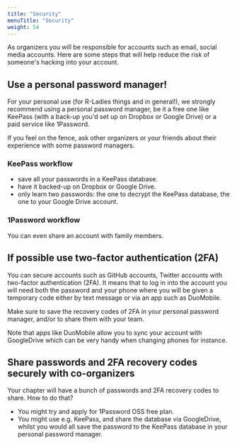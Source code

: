 ```yaml
---
title: "Security"
menuTitle: "Security"
weight: 54
---
```


As organizers you will be responsible for accounts such as email, social media accounts.
Here are some steps that will help reduce the risk of someone's hacking into your account.

## Use a personal password manager!

For your personal use (for R-Ladies things and in general!), we strongly recommend using a personal password manager, be it a free one like KeePass (with a back-up you'd set up on Dropbox or Google Drive) or a paid service like 1Password.

If you feel on the fence, ask other organizers or your friends about their experience with some password managers.

### KeePass workflow

* save all your passwords in a KeePass database.
* have it backed-up on Dropbox or Google Drive.
* only learn two passwords: the one to decrypt the KeePass database, the one to your Google Drive account.

### 1Password workflow

You can even share an account with family members.

## If possible use two-factor authentication (2FA)

You can secure accounts such as GitHub accounts, Twitter accounts with two-factor authentication (2FA).
It means that to log in into the account you will need both the password and your phone where you will be given a temporary code either by text message or via an app such as DuoMobile.

Make sure to save the recovery codes of 2FA in your personal password manager, and/or to share them with your team.

Note that apps like DuoMobile allow you to sync your account with GoogleDrive which can be very handy when changing phones for instance.

## Share passwords and 2FA recovery codes securely with co-organizers

Your chapter will have a bunch of passwords and 2FA recovery codes to share.
How to do that?

* You might try and apply for 1Password OSS free plan.
* You might use e.g. KeePass, and share the database via GoogleDrive, whilst you would all save the password to the KeePass database in your personal password manager.